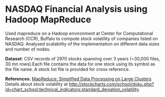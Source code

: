 # NASDAQ Financial Analysis using Hadoop MapReduce

Used mapreduce  on a Hadoop environment at Center for Computational Research (CCR), Buffalo to compute stock volatility of companies listed on NASDAQ. Analysed scalability of the implementation on different data sizes and number of nodes.

**Dataset**: CSV records of 2970 stocks spanning over 3 years (~30,000 files, 30 mn rows).Each file contains the data for one stock using its symbol as the file name. A stock list file is provided for cross reference.

**References**: [MapReduce: Simplified Data Processing on Large Clusters](http://static.googleusercontent.com/media/research.google.com/en//archive/mapreduce-osdi04.pdf)
Details about stock volatility at http://stockcharts.com/school/doku.php?id=chart_school:technical_indicators:standard_deviation_volatility. 
